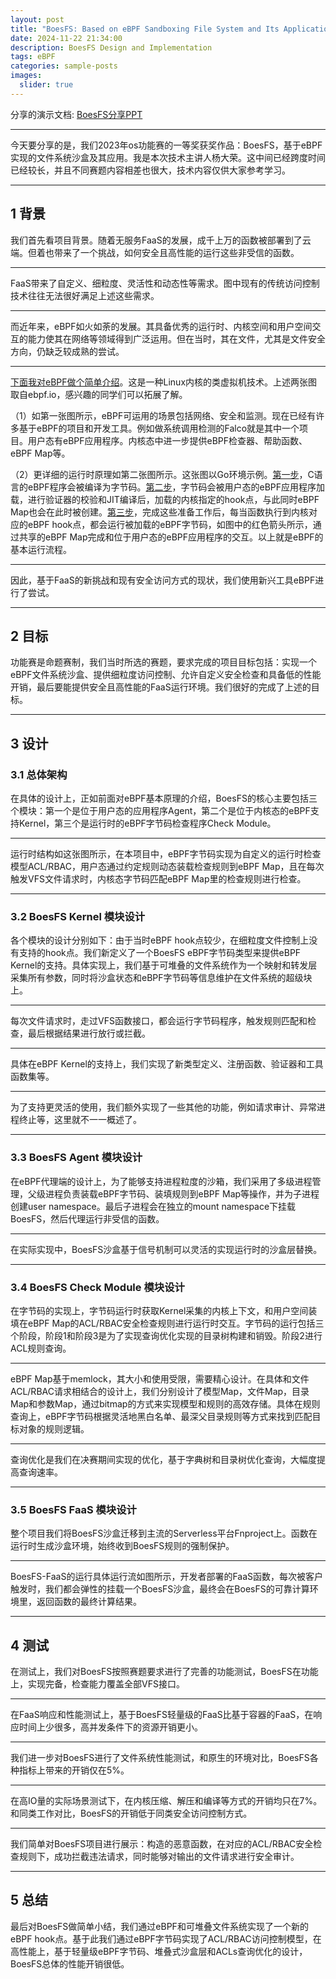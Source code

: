 ```yaml
---
layout: post
title: "BoesFS: Based on eBPF Sandboxing File System and Its Application"
date: 2024-11-22 21:34:00
description: BoesFS Design and Implementation
tags: eBPF
categories: sample-posts
images:
  slider: true
---
```


分享的演示文档: [BoesFS分享PPT](/blog/assets/pdf/boesfs.pdf)

<hr>

今天要分享的是，我们2023年os功能赛的一等奖获奖作品：BoesFS，基于eBPF实现的文件系统沙盒及其应用。我是本次技术主讲人杨大荣。这中间已经跨度时间已经较长，并且不同赛题内容相差也很大，技术内容仅供大家参考学习。

<hr>


## 1 背景

我们首先看项目背景。随着无服务FaaS的发展，成千上万的函数被部署到了云端。但着也带来了一个挑战，如何安全且高性能的运行这些非受信的函数。

<hr>


FaaS带来了自定义、细粒度、灵活性和动态性等需求。图中现有的传统访问控制技术往往无法很好满足上述这些需求。

<hr>


而近年来，eBPF如火如荼的发展。其具备优秀的运行时、内核空间和用户空间交互的能力使其在网络等领域得到广泛运用。但在当时，其在文件，尤其是文件安全方向，仍缺乏较成熟的尝试。

<hr>


<u>下面我对eBPF做个简单介绍</u>。这是一种Linux内核的类虚拟机技术。上述两张图取自ebpf.io，感兴趣的同学们可以拓展了解。

（1）如第一张图所示，eBPF可运用的场景包括网络、安全和监测。现在已经有许多基于eBPF的项目和开发工具。例如做系统调用检测的Falco就是其中一个项目。用户态有eBPF应用程序。内核态中进一步提供eBPF检查器、帮助函数、eBPF Map等。

（2）更详细的运行时原理如第二张图所示。这张图以Go环境示例。<u>第一步</u>，C语言的eBPF程序会被编译为字节码。<u>第二步</u>，字节码会被用户态的eBPF应用程序加载，进行验证器的校验和JIT编译后，加载的内核指定的hook点，与此同时eBPF Map也会在此时被创建。<u>第三步</u>，完成这些准备工作后，每当函数执行到内核对应的eBPF hook点，都会运行被加载的eBPF字节码，如图中的红色箭头所示，通过共享的eBPF Map完成和位于用户态的eBPF应用程序的交互。以上就是eBPF的基本运行流程。

<hr>


因此，基于FaaS的新挑战和现有安全访问方式的现状，我们使用新兴工具eBPF进行了尝试。

<hr>


## 2 目标

功能赛是命题赛制，我们当时所选的赛题，要求完成的项目目标包括：实现一个eBPF文件系统沙盒、提供细粒度访问控制、允许自定义安全检查和具备低的性能开销，最后要能提供安全且高性能的FaaS运行环境。我们很好的完成了上述的目标。

<hr>


## 3 设计

### 3.1 总体架构

在具体的设计上，正如前面对eBPF基本原理的介绍，BoesFS的核心主要包括三个模块：第一个是位于用户态的应用程序Agent，第二个是位于内核态的eBPF支持Kernel，第三个是运行时的eBPF字节码检查程序Check Module。

<hr>


运行时结构如这张图所示，在本项目中，eBPF字节码实现为自定义的运行时检查模型ACL/RBAC，用户态通过约定规则动态装载检查规则到eBPF Map，且在每次触发VFS文件请求时，内核态字节码匹配eBPF Map里的检查规则进行检查。

<hr>


### 3.2 BoesFS Kernel 模块设计

各个模块的设计分别如下：由于当时eBPF hook点较少，在细粒度文件控制上没有支持的hook点。我们新定义了一个BoesFS eBPF字节码类型来提供eBPF Kernel的支持。具体实现上，我们基于可堆叠的文件系统作为一个映射和转发层采集所有参数，同时将沙盒状态和eBPF字节码等信息维护在文件系统的超级块上。

<hr>


每次文件请求时，走过VFS函数接口，都会运行字节码程序，触发规则匹配和检查，最后根据结果进行放行或拦截。

<hr>


具体在eBPF Kernel的支持上，我们实现了新类型定义、注册函数、验证器和工具函数集等。

<hr>


为了支持更灵活的使用，我们额外实现了一些其他的功能，例如请求审计、异常进程终止等，这里就不一一概述了。

<hr>


### 3.3 BoesFS Agent 模块设计

在eBPF代理端的设计上，为了能够支持进程粒度的沙箱，我们采用了多级进程管理，父级进程负责装载eBPF字节码、装填规则到eBPF Map等操作，并为子进程创建user namespace。最后子进程会在独立的mount namespace下挂载BoesFS，然后代理运行非受信的函数。

<hr>


在实际实现中，BoesFS沙盒基于信号机制可以灵活的实现运行时的沙盒层替换。

<hr>


### 3.4 BoesFS Check Module 模块设计

在字节码的实现上，字节码运行时获取Kernel采集的内核上下文，和用户空间装填在eBPF Map的ACL/RBAC安全检查规则进行运行时交互。字节码的运行包括三个阶段，阶段1和阶段3是为了实现查询优化实现的目录树构建和销毁。阶段2进行ACL规则查询。

<hr>


eBPF Map基于memlock，其大小和使用受限，需要精心设计。在具体和文件ACL/RBAC请求相结合的设计上，我们分别设计了模型Map，文件Map，目录Map和参数Map，通过bitmap的方式来实现模型和规则的高效存储。具体在规则查询上，eBPF字节码根据灵活地黑白名单、最深父目录规则等方式来找到匹配目标对象的规则逻辑。

<hr>


查询优化是我们在决赛期间实现的优化，基于字典树和目录树优化查询，大幅度提高查询速率。

<hr>


### 3.5 BoesFS FaaS 模块设计

整个项目我们将BoesFS沙盒迁移到主流的Serverless平台Fnproject上。函数在运行时生成沙盒环境，始终收到BoesFS规则的强制保护。

<hr>


BoesFS-FaaS的运行具体运行流如图所示，开发者部署的FaaS函数，每次被客户触发时，我们都会弹性的挂载一个BoesFS沙盒，最终会在BoesFS的可靠计算环境里，返回函数的最终计算结果。

<hr>


## 4 测试

在测试上，我们对BoesFS按照赛题要求进行了完善的功能测试，BoesFS在功能上，实现完备，检查能力覆盖全部VFS接口。

<hr>


在FaaS响应和性能测试上，基于BoesFS轻量级的FaaS比基于容器的FaaS，在响应时间上少很多，高并发条件下的资源开销更小。

<hr>


我们进一步对BoesFS进行了文件系统性能测试，和原生的环境对比，BoesFS各种指标上带来的开销仅在5%。

<hr>


在高IO量的实际场景测试下，在内核压缩、解压和编译等方式的开销均只在7%。和同类工作对比，BoesFS的开销低于同类安全访问控制方式。

<hr>


我们简单对BoesFS项目进行展示：构造的恶意函数，在对应的ACL/RBAC安全检查规则下，成功拦截违法请求，同时能够对输出的文件请求进行安全审计。

<hr>


## 5 总结

最后对BoesFS做简单小结，我们通过eBPF和可堆叠文件系统实现了一个新的eBPF hook点。基于此我们通过eBPF字节码实现了ACL/RBAC访问控制模型，在高性能上，基于轻量级eBPF字节码、堆叠式沙盒层和ACLs查询优化的设计，BoesFS总体的性能开销很低。
